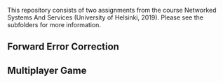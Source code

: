 This repository consists of two assignments from the course Networked Systems And Services (University of Helsinki, 2019).
Please see the subfolders for more information.

## Forward Error Correction

## Multiplayer Game
